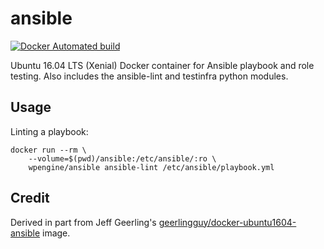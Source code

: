 # ansible

[![Docker Automated build](https://img.shields.io/docker/automated/wpengine/ansible.svg?maxAge=2592000)](https://hub.docker.com/r/wpengine/ansible/)

Ubuntu 16.04 LTS (Xenial) Docker container for Ansible playbook and role testing. Also includes the ansible-lint and testinfra python modules.

## Usage

Linting a playbook:
```
docker run --rm \
    --volume=$(pwd)/ansible:/etc/ansible/:ro \
    wpengine/ansible ansible-lint /etc/ansible/playbook.yml
```

## Credit

Derived in part from Jeff Geerling's [geerlingguy/docker-ubuntu1604-ansible](https://github.com/geerlingguy/docker-ubuntu1604-ansible) image.
